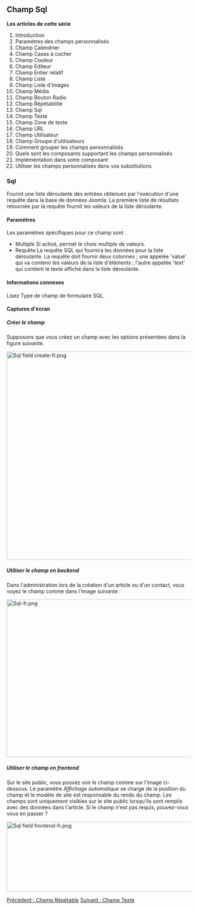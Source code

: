 <!-- Filename: J3.x:Adding_custom_fields/Sql_Field / Display title: Ajout de champs personnalisés/Champ SQL -->

## Champ Sql

**Les articles de cette série**

1.  Introduction
2.   Paramètres des champs
    personnalisés
3.   Champ
    Calendrier
4.   Champ Cases à
    cocher
5.   Champ
    Couleur
6.   Champ
    Editeur
7.   Champ Entier
    relatif
8.   Champ
    Liste
9.   Champ Liste
    d'images
10.  Champ
    Média
11.  Champ Bouton
    Radio
12.  Champ
    Répétabilité
13.  Champ
    Sql
14.  Champ
    Texte
15.  Champ Zone de
    texte
16.  Champ
    URL
17.  Champ
    Utilisateur
18.  Champ Groupe
    d'utilisateurs
19.  Comment grouper les champs
    personnalisés
20.  Quels sont les composants supportant les champs
    personnalisés
21.  Implémentation dans votre
    composant
22.  Utiliser les champs personnalisés dans vos
    substitutions

### Sql

Fournit une liste déroulante des entrées obtenues par l'exécution d'une
requête dans la base de données Joomla. La première liste de résultats
retournée par la requête fournit les valeurs de la liste déroulante.

#### Paramètres

Les paramètres spécifiques pour ce champ sont ː

- Multiple
  Si activé, permet le choix multiple de valeurs.
- Requête
  La requête SQL qui fournira les données pour la liste déroulante. La
  requête doit fournir deux colonnes ; une appelée 'value' qui va
  contenir les valeurs de la liste d'éléments ; l'autre appelée 'text'
  qui contient le texte affiché dans la liste déroulante.

#### Informations connexes

Lisez  Type de champ de formulaire
SQL.

#### Captures d'écran

##### Créer le champ

Supposons que vous créez un champ avec les options présentées dans la
figure suivante.

<img
src="https://docs.joomla.org/images/thumb/d/d1/Sql_field_create-fr.png/800px-Sql_field_create-fr.png"
decoding="async"
srcset="https://docs.joomla.org/images/d/d1/Sql_field_create-fr.png 1.5x"
data-file-width="1018" data-file-height="724" width="800" height="569"
alt="Sql field create-fr.png" />

##### Utiliser le champ en backend

Dans l'administration lors de la création d'un article ou d'un contact,
vous voyez le champ comme dans l'image suivante ː

<img
src="https://docs.joomla.org/images/thumb/e/e8/Sql-fr.png/800px-Sql-fr.png"
decoding="async"
srcset="https://docs.joomla.org/images/e/e8/Sql-fr.png 1.5x"
data-file-width="1013" data-file-height="546" width="800" height="431"
alt="Sql-fr.png" />

##### Utiliser le champ en frontend

Sur le site public, vous pouvez voir le champ comme sur l'image
ci-dessous. Le paramètre *Affichage automatique* se charge de la
position du champ et le modèle de site est responsable du rendu du
champ.
Les champs sont uniquement visibles sur le site public lorsqu'ils sont
remplis avec des données dans l'article. Si le champ n'est pas requis,
pouvez-vous vous en passer ?

<img src="https://docs.joomla.org/images/1/1b/Sql_field_frontend-fr.png"
decoding="async" data-file-width="800" data-file-height="191"
width="800" height="191" alt="Sql field frontend-fr.png" />

<a
href="https://docs.joomla.org/J3.x:Adding_custom_fields/Repeatable_Field"
id="content-button" class="button expand success">Précédent : Champ
Répétable</a>
<a href="https://docs.joomla.org/J3.x:Adding_custom_fields/Text_Field"
id="content-button" class="button expand">Suivant : Champ Texte</a>
